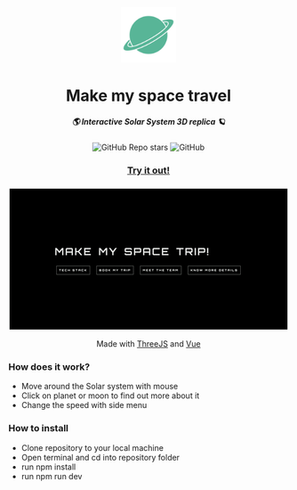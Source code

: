 
<p align="center"><img src="./logo.svg" width=100 height=100>
<h1 align="center">Make my space travel</h1></p>
<h5 align="center">🌎​ Interactive Solar System 3D replica 🪐</h5>

<p align="center">
  <img alt="GitHub Repo stars" src="https://img.shields.io/github/stars/honzaap/SolarSystem?label=stars&style=flat-square">
  <img alt="GitHub" src="https://img.shields.io/github/license/honzaap/SolarSystem?label=license&style=flat-square">
</p>

### 

<h3 align="center"><a href="https://tabrez-njit.github.io/">Try it out!</a></h3>

### 

<p align="center">
<img alt="Solar system gif" src="./landing_page.gif" />
</p>
<p align="center">Made with <a href="https://github.com/mrdoob/three.js">ThreeJS</a> and <a href="https://github.com/vuejs/core">Vue</a></p>


### How does it work? 
- Move around the Solar system with mouse
- Click on planet or moon to find out more about it 
- Change the speed  with side menu

### How to install
- Clone repository to your local machine
- Open terminal and cd into repository folder
- run npm install
- run npm run dev
